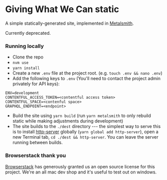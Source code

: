 # Giving What We Can static

A simple statically-generated site, implemented in [Metalsmith](http://www.metalsmith.io/).

Currently deprecated.

### Running locally

- Clone the repo
- `nvm use`
- `yarn install`
- Create a new `.env` file at the project root. (e.g. `touch .env && nano .env`)
- Add the following keys to `.env` (You'll need to contact the project admin privately for API keys):

```
ENV=development
CONTENTFUL_ACCESS_TOKEN=<contentful access token>
CONTENTFUL_SPACE=<contenful space>
GRAPHQL_ENDPOINT=<endpoint>
```

- Build the site using `yarn build` (run `yarn metalsmith` to only rebuild static while making adjustments during development)
- The site builds to the `./dest` directory --- the simplest way to serve this is to install [http-server](https://www.npmjs.com/package/http-server) globally (`yarn global add http-server`), open a new Terminal tab, `cd ./dest && http-server`. You can leave the server running between builds.

### Browserstack thank you

[Browserstack](https://www.browserstack.com/) has generously granted us an open source license for this project. We're an all mac dev shop and it's useful to test out on windows.
